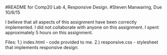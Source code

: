 #README for Comp20 Lab 4, Responsive Design.
#Steven Manwaring, Due 10/6/15

I believe that all aspects of this assignment have been correctly implemented. 
I did not collaborate with anyone on this assignment.
I spent approximately 5 hours on this assignment. 

Files: 
1.) index.html - code provided to me.
2.) responsive.css - stylesheet that implements responsive design.

